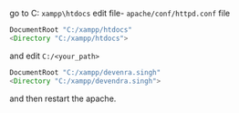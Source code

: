 
go to
C:  `xampp\htdocs`
edit file-
`apache/conf/httpd.conf` file
```php
DocumentRoot "C:/xampp/htdocs"
<Directory "C:/xampp/htdocs">
```
and edit `C:/<your_path>`
```php
DocumentRoot "C:/xampp/devenra.singh"
<Directory "C:/xampp/devendra.singh">
```
and then restart the apache.